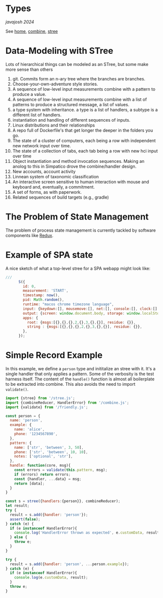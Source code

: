 # Types
*javajosh 2024*

See [home](./index.html), [combine](/combine.md), [stree](/stree.md)

# Data-Modeling with STree

Lots of hierarchical things can be modeled as an STree, but some make
more sense than others

1.  git. Commits form an n-ary tree where the branches are branches.
2.  Choose-your-own-adventure style stories.
3.  A sequence of low-level input measurements combine with a pattern to produce a value.
4.  A sequence of low-level input measurements combine with a list of patterns to produce a structured message, a list of values.
5.  a type system with inheritance. a type is a list of handlers, a subtype is a different list of handlers.
6.  instantiation and handling of different sequences of inputs.
7.  Linux distributions and their relationships
8.  A repo full of Dockerfile's that get longer the deeper in the folders you go.
9.  The state of a cluster of computers, each being a row with independent new network input over time.
10. The state of a collection of tabs, each tab being a row with new hci input over time
11. Object instantiation and method invocation sequences. Making an anolog to this in Simpatico drove the combine/handler design.
12. New accounts, account activity
13. Linnean system of taxonomic classification
14. An interactive screen sensitive to human interaction with mouse and keyboard and, eventually, a commitment.
15. A set of forms, as with paperwork.
16. Related sequences of build targets (e.g., gradle)

# The Problem of State Management
The problem of process state management is currently tackled by software components like [Redux](https://redux.js.org/).

# Example of SPA state

A nice sketch of what a top-level stree for a SPA webapp might look like:
```js
///
      S({
        id: 0,
        measurement: 'START',
        timestamp: now(),
        pid: Math.random(),
        runtime: "macos chrome timezone language",
        input: {keydown:[], mousemove:[], net:[], console:[], clock:[], dice:[], screen:[], zoom:[]},
        output: {screen: window.document.body, storage: window.localStorage, cookie: window.document.cookie},
        apps: {
          root: {msgs:[{},{},{},2,{},3,{},{}], residue: {}},
          string : {msgs:[{},{},{},2,{},3,{},{}], residue: {}},
        },
      });
```

# Simple Record Example
In this example, we define a `person` type and inititalize an stree with it.
It's a single handler that only applies a pattern.
Some of the verbosity is the test harness itself.
The content of the `handle()` function is almost all boilerplate to be extracted into combine.
This also avoids the need to import `validate()`.

```js
import {stree} from '/stree.js';
import {combineReducer, HandlerError} from '/combine.js';
import {validate} from '/friendly.js';

const person = {
  name: 'person',
  example: {
    name: 'alice',
    phone: '1234567890',
  },
  pattern: {
    name: ['str', 'between', 3, 50],
    phone: ['str', 'between', 10, 10],
    notes: ['optional', 'str'],
  },
  handle: function(core, msg){
    const errors = validate(this.pattern, msg);
    if (errors) return errors;
    const {handler, ...data} = msg;
    return [data];
  }
}

const s = stree({handlers:{person}}, combineReducer);
let result;
try {
  result = s.add({handler: 'person'});
  assert(false);
} catch (e) {
  if (e instanceof HandlerError){
    console.log('HandlerError thrown as expected', e.customData, result)
  } else {
    throw e;
  }
}

try {
  result = s.add({handler: 'person', ...person.example});
} catch (e) {
  if (e instanceof HandlerError){
    console.log(e.customData, result);
  }
  throw e;
}
```
